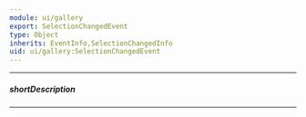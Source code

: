 ```yaml
---
module: ui/gallery
export: SelectionChangedEvent
type: Object
inherits: EventInfo,SelectionChangedInfo
uid: ui/gallery:SelectionChangedEvent
---
```

---
##### shortDescription
<!-- Description goes here -->

---
<!-- Description goes here -->